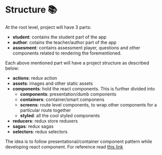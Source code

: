 # Structure 📚

At the root level, project will have 3 parts:

- **student**: contains the student part of the app
- **author**: cotains the teacher/author part of the app
- **assesment**: contains assessment player, questions and other components related to rendering the forementioned.

Each above mentioned part will have a project structure as described below:

- **actions**: redux action
- **assets**: images and other static assets
- **components**: hold the react components. This is further divided into
  - **components**: presentation/dumb components
  - **containers**: container/smart componens
  - **screens**: route level components, to wrap other components for a particular route together
  - **styled**: all the cool styled components
- **reducers**: redux store reduxers
- **sagas**: redux sagas
- **selectors**: redux selectors

The idea is to follow presentational/container component pattern while developing react component. For reference read [this link](https://medium.com/@dan_abramov/smart-and-dumb-components-7ca2f9a7c7d0)
